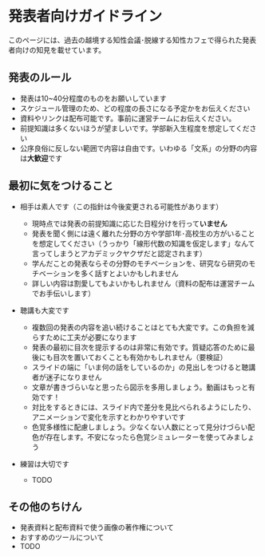 # 発表者向けガイドライン

このページには、過去の越境する知性会議･脱線する知性カフェで得られた発表者向けの知見を載せています。

## 発表のルール
- 発表は10~40分程度のものをお願いしています
- スケジュール管理のため、どの程度の長さになる予定かをお伝えください
- 資料やリンクは配布可能です。事前に運営チームにお伝えください。
- 前提知識は多くないほうが望ましいです。学部新入生程度を想定してください
- 公序良俗に反しない範囲で内容は自由です。いわゆる「文系」の分野の内容は**大歓迎**です

## 最初に気をつけること
- 相手は素人です（この指針は今後変更される可能性があります）
  - 現時点では発表の前提知識に応じた日程分けを行って**いません**
  - 発表を聞く側には遠く離れた分野の方や学部1年･高校生の方がいることを想定してください（うっかり「線形代数の知識を仮定します」なんて言ってしまうとアカデミックヤクザだと認定されます）
  - 学んだことの発表ならその分野のモチベーションを、研究なら研究のモチベーションを多く話すとよいかもしれません
  - 詳しい内容は割愛してもよいかもしれません（資料の配布は運営チームでお手伝いします）

- 聴講も大変です
  - 複数回の発表の内容を追い続けることはとても大変です。この負担を減らすために工夫が必要になります
  - 発表の最初に目次を提示するのは非常に有効です。質疑応答のために最後にも目次を置いておくことも有効かもしれません（要検証）
  - スライドの端に「いま何の話をしているのか」の見出しをつけると聴講者が迷子になりません
  - 文章が書きづらいなと思ったら図示を多用しましょう。動画はもっと有効です！
  - 対比をするときには、スライド内で差分を見比べられるようにしたり、アニメーションで変化を示すとわかりやすいです
  - 色覚多様性に配慮しましょう。少なくない人数にとって見分けづらい配色が存在します。不安になったら色覚シミュレーターを使ってみましょう

- 練習は大切です
  - TODO

## その他のちけん
- 発表資料と配布資料で使う画像の著作権について
- おすすめのツールについて
- TODO

